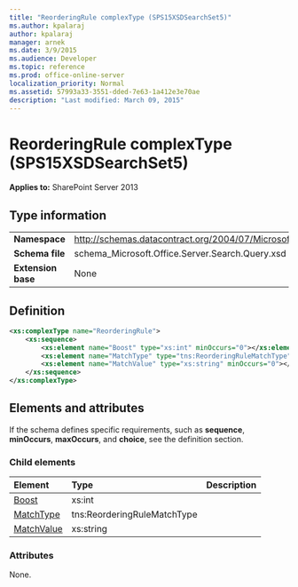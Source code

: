 ```yaml
---
title: "ReorderingRule complexType (SPS15XSDSearchSet5)"
ms.author: kpalaraj
author: kpalaraj
manager: arnek
ms.date: 3/9/2015
ms.audience: Developer
ms.topic: reference
ms.prod: office-online-server
localization_priority: Normal
ms.assetid: 57993a33-3551-dded-7e63-1a412e3e70ae
description: "Last modified: March 09, 2015"
---
```


# ReorderingRule complexType (SPS15XSDSearchSet5)

 
  
 **Applies to:** SharePoint Server 2013
  
## Type information

|||
|:-----|:-----|
|**Namespace** <br/> |http://schemas.datacontract.org/2004/07/Microsoft.Office.Server.Search.Query  <br/> |
|**Schema file** <br/> |schema_Microsoft.Office.Server.Search.Query.xsd  <br/> |
|**Extension base** <br/> |None  <br/> |
   
## Definition

```XML
<xs:complexType name="ReorderingRule">
    <xs:sequence>
        <xs:element name="Boost" type="xs:int" minOccurs="0"></xs:element>
        <xs:element name="MatchType" type="tns:ReorderingRuleMatchType" minOccurs="0"></xs:element>
        <xs:element name="MatchValue" type="xs:string" minOccurs="0"></xs:element>
    </xs:sequence>
</xs:complexType>

```

## Elements and attributes

If the schema defines specific requirements, such as **sequence**, **minOccurs**, **maxOccurs**, and **choice**, see the definition section. 
  
### Child elements

|**Element**|**Type**|**Description**|
|:-----|:-----|:-----|
|[Boost](boost-element-reorderingrule-complextypesps15xsdsearchset5.md) <br/> |xs:int  <br/> ||
|[MatchType](matchtype-element-reorderingrule-complextypesps15xsdsearchset5.md) <br/> |tns:ReorderingRuleMatchType  <br/> ||
|[MatchValue](matchvalue-element-reorderingrule-complextypesps15xsdsearchset5.md) <br/> |xs:string  <br/> ||
   
### Attributes

None.
  

